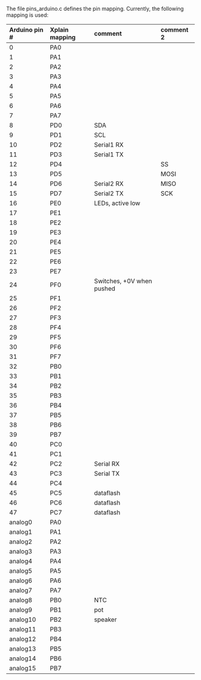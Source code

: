 The file pins\_arduino.c defines the pin mapping. Currently, the following mapping is used:

| Arduino pin # | Xplain mapping | comment | comment 2 |
|:--------------|:---------------|:--------|:----------|
| 0             | PA0            |         |           |
| 1             | PA1            |         |           |
| 2             | PA2            |         |           |
| 3             | PA3            |         |           |
| 4             | PA4            |         |           |
| 5             | PA5            |         |           |
| 6             | PA6            |         |           |
| 7             | PA7            |         |           |
| 8             | PD0            | SDA     |           |
| 9             | PD1            | SCL     |           |
|10             | PD2            | Serial1 RX|           |
|11             | PD3            | Serial1 TX|           |
|12             | PD4            |         | SS        |
|13             | PD5            |         | MOSI      |
|14             | PD6            | Serial2 RX| MISO      |
|15             | PD7            | Serial2 TX| SCK       |
|16             | PE0            | LEDs, active low |           |
|17             | PE1            |         |           |
|18             | PE2            |         |           |
|19             | PE3            |         |           |
|20             | PE4            |         |           |
|21             | PE5            |         |           |
|22             | PE6            |         |           |
|23             | PE7            |         |           |
|24             | PF0            | Switches, +0V when pushed |           |
|25             | PF1            |         |           |
|26             | PF2            |         |           |
|27             | PF3            |         |           |
|28             | PF4            |         |           |
|29             | PF5            |         |           |
|30             | PF6            |         |           |
|31             | PF7            |         |           |
|32             | PB0            |         |           |
|33             | PB1            |         |           |
|34             | PB2            |         |           |
|35             | PB3            |         |           |
|36             | PB4            |         |           |
|37             | PB5            |         |           |
|38             | PB6            |         |           |
|39             | PB7            |         |           |
|40             | PC0            |         |           |
|41             | PC1            |         |           |
|42             | PC2            | Serial RX|           |
|43             | PC3            | Serial TX|           |
|44             | PC4            |         |           |
|45             | PC5            | dataflash |           |
|46             | PC6            | dataflash |           |
|47             | PC7            | dataflash |           |
|analog0        | PA0            |         |           |
|analog1        | PA1            |         |           |
|analog2        | PA2            |         |           |
|analog3        | PA3            |         |           |
|analog4        | PA4            |         |           |
|analog5        | PA5            |         |           |
|analog6        | PA6            |         |           |
|analog7        | PA7            |         |           |
|analog8        | PB0            | NTC     |           |
|analog9        | PB1            | pot     |           |
|analog10       | PB2            | speaker |           |
|analog11       | PB3            |         |           |
|analog12       | PB4            |         |           |
|analog13       | PB5            |         |           |
|analog14       | PB6            |         |           |
|analog15       | PB7            |         |           |